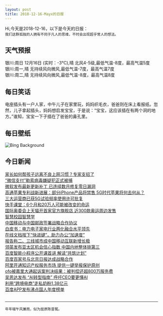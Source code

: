 ```yaml
---
layout: post
title: 2018-12-16-Mayx的日报
---
```


Hi,今天是2018-12-16，以下是今天的日报：<br><small>
我们这群孤独的人拥有不同于凡人的思维，不时会出现超乎常人的想法。</small><!--more-->
## 天气预报
银川:周日 12月16日 (实时：-3℃),晴 北风4-5级,最低气温-8度，最高气温5度<br>银川:周一,晴 无持续风向微风,最低气温-7度，最高气温7度<br>银川:周二,晴 无持续风向微风,最低气温-8度，最高气温8度
## 每日笑话
电座插头有一户人家，中午儿子在家里玩，妈妈织毛衣，爸爸则在床上看报纸。忽然，儿子拿起插头，妈妈想启发宝宝，于是说：“宝宝，这应该插在有两个洞的地方。”谁知，宝宝一下子插在了爸爸的鼻孔里。
## 每日壁纸
![Bing Background](https://cn.bing.com/az/hprichbg/rb/YosemiteBridge_EN-US10544416282_1920x1080.jpg "The Stoneman Bridge on the Merced River in Yosemite National Park (© Ron_Thomas/E+/Getty Images)")
## 今日新闻

[家长如何帮孩子远离不良上网习惯？专家支招了](http://it.people.com.cn/n1/2018/1215/c1009-30469075.html)   
[“微信支付”勒索病毒嫌疑犯正式被捕](http://it.people.com.cn/n1/2018/1215/c1009-30469050.html)   
[微软发布最新更新补丁 已连续数月修复零日漏洞](http://it.people.com.cn/n1/2018/1215/c1009-30469047.html)   
[高通苹果专利战新进展：部分iPhone产品将禁售 5G时代苹果将何去何从？](http://it.people.com.cn/n1/2018/1215/c1009-30469048.html)   
[三大运营商已获5G试验频率使用许可批复](http://it.people.com.cn/n1/2018/1215/c1009-30469049.html)   
[快手课堂：6个月和20万人可能被改变的命运](http://it.people.com.cn/n1/2018/1215/c243510-30469024.html)   
[国际奥委会上天猫开首家官方旗舰店 近300款奥运周边发售](http://it.people.com.cn/n1/2018/1215/c1009-30469031.html)   
[智慧校园智慧学](http://it.people.com.cn/n1/2018/1215/c1009-30468864.html)   
[中国移动与中国邮政签署战略合作协议](http://it.people.com.cn/n1/2018/1214/c1009-30468234.html)   
[白皮书：电力电子家电行业两化融合水平领先](http://it.people.com.cn/n1/2018/1214/c1009-30468199.html)   
[在线文档按下“快进键”，助力办公“加速度”](http://it.people.com.cn/n1/2018/1214/c1009-30468101.html)   
[报告称二、三线城市成中国移动互联新增长极](http://it.people.com.cn/n1/2018/1214/c1009-30468059.html)   
[领英发布亚太区机会信心指数 中国内地整体排第三](http://it.people.com.cn/n1/2018/1214/c1009-30468057.html)   
[百度智能小程序公开课首讲 解读“共筑计划”](http://it.people.com.cn/n1/2018/1214/c1009-30467878.html)   
[百度百家号与北京日报达成战略合作](http://it.people.com.cn/n1/2018/1214/c1009-30467901.html)   
[阿里开通知识产权服务市场 提供一键举报保护原创](http://it.people.com.cn/n1/2018/1214/c1009-30467783.html)   
[ofo被嘉里大通起诉案判决结果：被判偿还超800万服务费](http://it.people.com.cn/n1/2018/1214/c1009-30467708.html)   
[吴恩达发布 “AI转型指南” 呼吁CEO要更懂AI](http://it.people.com.cn/n1/2018/1214/c1009-30467435.html)   
[利用“跨境电商”走私奶粉1.38亿元](http://it.people.com.cn/n1/2018/1214/c1009-30467701.html)   
[百度APP发布沸点国人年度榜单](http://it.people.com.cn/n1/2018/1214/c1009-30467352.html)   
<br />

***

<small>年年端午风兼雨，似为屈原陈昔冤。</small>
